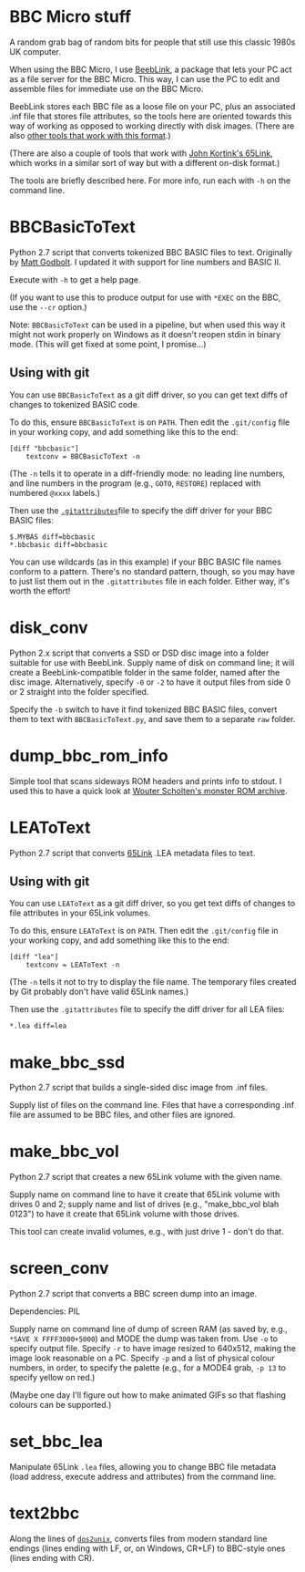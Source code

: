 # BBC Micro stuff

A random grab bag of random bits for people that still use this
classic 1980s UK computer.

When using the BBC Micro, I use
[BeebLink](https://github.com/tom-seddon/beeblink), a package that
lets your PC act as a file server for the BBC Micro. This way, I can
use the PC to edit and assemble files for immediate use on the BBC
Micro.

BeebLink stores each BBC file as a loose file on your PC, plus an
associated .inf file that stores file attributes, so the tools here
are oriented towards this way of working as opposed to working
directly with disk images. (There are also
[other tools that work with this format](https://www.stairwaytohell.com/essentials/index.html?page=homepage).)

(There are also a couple of tools that work with
[John Kortink's 65Link](http://www.zeridajh.org/software/65link/index.htm),
which works in a similar sort of way but with a different on-disk
format.)

The tools are briefly described here. For more info, run each with
`-h` on the command line.

# BBCBasicToText

Python 2.7 script that converts tokenized BBC BASIC files to text.
Originally by [Matt Godbolt](https://github.com/mattgodbolt). I
updated it with support for line numbers and BASIC II.

Execute with `-h` to get a help page.

(If you want to use this to produce output for use with `*EXEC` on the
BBC, use the `--cr` option.)

Note: `BBCBasicToText` can be used in a pipeline, but when used this
way it might not work properly on Windows as it doesn't reopen stdin
in binary mode. (This will get fixed at some point, I promise...)

## Using with git

You can use `BBCBasicToText` as a git diff driver, so you can get text
diffs of changes to tokenized BASIC code.

To do this, ensure `BBCBasicToText` is on `PATH`. Then edit the
`.git/config` file in your working copy, and add something like this
to the end:

    [diff "bbcbasic"]
        textconv = BBCBasicToText -n

(The `-n` tells it to operate in a diff-friendly mode: no leading line
numbers, and line numbers in the program (e.g., `GOTO`, `RESTORE`)
replaced with numbered `@xxxx` labels.)

Then use the
[`.gitattributes`](http://git-scm.com/docs/gitattributes])file to
specify the diff driver for your BBC BASIC files:

    $.MYBAS diff=bbcbasic
    *.bbcbasic diff=bbcbasic

You can use wildcards (as in this example) if your BBC BASIC file
names conform to a pattern. There's no standard pattern, though, so
you may have to just list them out in the `.gitattributes` file in
each folder. Either way, it's worth the effort!

# disk_conv

Python 2.x script that converts a SSD or DSD disc image into a folder
suitable for use with BeebLink. Supply name of disk on command line;
it will create a BeebLink-compatible folder in the same folder, named
after the disc image. Alternatively, specify `-0` or `-2` to have it
output files from side 0 or 2 straight into the folder specified.

Specify the `-b` switch to have it find tokenized BBC BASIC files,
convert them to text with `BBCBasicToText.py`, and save them to a
separate `raw` folder.

# dump_bbc_rom_info

Simple tool that scans sideways ROM headers and prints info to stdout.
I used this to have a quick look at [Wouter Scholten's monster ROM
archive](http://wouter.bbcmicro.net/bbc/bbc-software.html).

# LEAToText

Python 2.7 script that converts
[65Link](http://web.inter.nl.net/users/J.Kortink/home/software/65link/)
.LEA metadata files to text.

## Using with git

You can use `LEAToText` as a git diff driver, so you get text diffs of
changes to file attributes in your 65Link volumes.

To do this, ensure `LEAToText` is on `PATH`. Then edit the
`.git/config` file in your working copy, and add something like this
to the end:

    [diff "lea"]
        textconv = LEAToText -n
		
(The `-n` tells it not to try to display the file name. The temporary
files created by Git probably don't have valid 65Link names.)

Then use the `.gitattributes` file to specify the diff driver for all
LEA files:

    *.lea diff=lea

# make_bbc_ssd

Python 2.7 script that builds a single-sided disc image from .inf
files.

Supply list of files on the command line. Files that have a
corresponding .inf file are assumed to be BBC files, and other files
are ignored.

# make_bbc_vol

Python 2.7 script that creates a new 65Link volume with the given
name.

Supply name on command line to have it create that 65Link volume with
drives 0 and 2; supply name and list of drives (e.g., "make_bbc_vol
blah 0123") to have it create that 65Link volume with those drives.

This tool can create invalid volumes, e.g., with just drive 1 - don't
do that.

# screen_conv

Python 2.7 script that converts a BBC screen dump into an image.

Dependencies: PIL

Supply name on command line of dump of screen RAM (as saved by, e.g.,
`*SAVE X FFFF3000+5000`) and MODE the dump was taken from. Use `-o` to
specify output file. Specify `-r` to have image resized to 640x512,
making the image look reasonable on a PC. Specify `-p` and a list of
physical colour numbers, in order, to specify the palette (e.g., for a
MODE4 grab, `-p 13` to specify yellow on red.)

(Maybe one day I'll figure out how to make animated GIFs so that
flashing colours can be supported.)

# set_bbc_lea

Manipulate 65Link `.lea` files, allowing you to change BBC file
metadata (load address, execute address and attributes) from the
command line.

# text2bbc

Along the lines of [`dos2unix`](https://linux.die.net/man/1/dos2unix),
converts files from modern standard line endings (lines ending with
LF, or, on Windows, CR+LF) to BBC-style ones (lines ending with CR).
